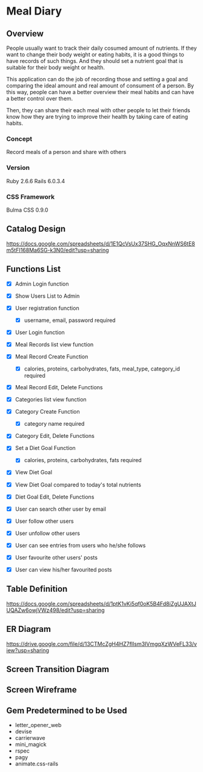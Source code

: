 # Meal Diary

## Overview

People usually want to track their daily cosumed amount of nutrients. If they want to change their body weight or eating habits, it is a good things to have records of such things. And they should set a nutrient goal that is suitable for their body weight or health.

This application can do the job of recording those and setting a goal and comparing the ideal amount and real amount of consument of a person. By this way, people can have a better overview their meal habits and can have a better control over them.

Then, they can share their each meal with other people to let their friends know how they are trying to improve their health by taking care of eating habits.

### Concept

Record meals of a person and share with others

### Version

Ruby 2.6.6 Rails 6.0.3.4

### CSS Framework

Bulma CSS 0.9.0

## Catalog Design

https://docs.google.com/spreadsheets/d/1E1QcVsUx37SHG_OqxNnWS6tE8m5tFI168Ma6SG-k3N0/edit?usp=sharing

## Functions List

- [x] Admin Login function
- [x] Show Users List to Admin

- [x] User registration function
  - [x] username, email, password required
- [x] User Login function

- [x] Meal Records list view function
- [x] Meal Record Create Function
  - [x] calories, proteins, carbohydrates, fats, meal_type, category_id required
- [x] Meal Record Edit, Delete Functions

- [x] Categories list view function
- [x] Category Create Function
  - [x] category name required
- [x] Category Edit, Delete Functions

- [x] Set a Diet Goal Function
  - [x] calories, proteins, carbohydrates, fats required
- [x] View Diet Goal
- [x] View Diet Goal compared to today's total nutrients
- [x] Diet Goal Edit, Delete Functions

- [x] User can search other user by email

- [x] User follow other users
- [x] User unfollow other users
- [x] User can see entries from users who he/she follows

- [x] User favourite other users' posts
- [x] User can view his/her favourited posts

## Table Definition

https://docs.google.com/spreadsheets/d/1ptK1vKi5qf0oK5B4Fd8iZgUJAXtJUQAZw6owjVWz498/edit?usp=sharing

## ER Diagram

https://drive.google.com/file/d/13CTMcZgH4HZ7flIsm3IVmgqXzWVeFL33/view?usp=sharing

## Screen Transition Diagram



## Screen Wireframe



## Gem Predetermined to be Used

- letter_opener_web
- devise
- carrierwave
- mini_magick
- rspec
- pagy
- animate.css-rails